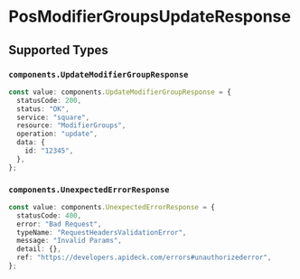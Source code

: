 # PosModifierGroupsUpdateResponse


## Supported Types

### `components.UpdateModifierGroupResponse`

```typescript
const value: components.UpdateModifierGroupResponse = {
  statusCode: 200,
  status: "OK",
  service: "square",
  resource: "ModifierGroups",
  operation: "update",
  data: {
    id: "12345",
  },
};
```

### `components.UnexpectedErrorResponse`

```typescript
const value: components.UnexpectedErrorResponse = {
  statusCode: 400,
  error: "Bad Request",
  typeName: "RequestHeadersValidationError",
  message: "Invalid Params",
  detail: {},
  ref: "https://developers.apideck.com/errors#unauthorizederror",
};
```


